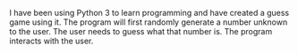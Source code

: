 
I have been using Python 3 to learn programming and have created a guess game using it.
The program will first randomly generate a number unknown to the user. 
The user needs to guess what that number is. The program interacts with the user.

